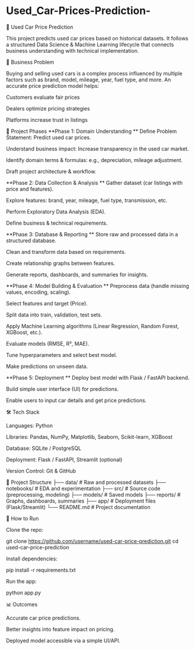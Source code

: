 # Used_Car-Prices-Prediction-
🚗 Used Car Price Prediction

This project predicts used car prices based on historical datasets. It follows a structured Data Science & Machine Learning lifecycle that connects business understanding with technical implementation.

📌 Business Problem

Buying and selling used cars is a complex process influenced by multiple factors such as brand, model, mileage, year, fuel type, and more. An accurate price prediction model helps:

Customers evaluate fair prices

Dealers optimize pricing strategies

Platforms increase trust in listings

🔑 Project Phases
**Phase 1: Domain Understanding
**
Define Problem Statement: Predict used car prices.

Understand business impact: Increase transparency in the used car market.

Identify domain terms & formulas: e.g., depreciation, mileage adjustment.

Draft project architecture & workflow.

**Phase 2: Data Collection & Analysis
**
Gather dataset (car listings with price and features).

Explore features: brand, year, mileage, fuel type, transmission, etc.

Perform Exploratory Data Analysis (EDA).

Define business & technical requirements.

**Phase 3: Database & Reporting
**
Store raw and processed data in a structured database.

Clean and transform data based on requirements.

Create relationship graphs between features.

Generate reports, dashboards, and summaries for insights.

**Phase 4: Model Building & Evaluation
**
Preprocess data (handle missing values, encoding, scaling).

Select features and target (Price).

Split data into train, validation, test sets.

Apply Machine Learning algorithms (Linear Regression, Random Forest, XGBoost, etc.).

Evaluate models (RMSE, R², MAE).

Tune hyperparameters and select best model.

Make predictions on unseen data.

**Phase 5: Deployment
**
Deploy best model with Flask / FastAPI backend.

Build simple user interface (UI) for predictions.

Enable users to input car details and get price predictions.

🛠️ Tech Stack

Languages: Python

Libraries: Pandas, NumPy, Matplotlib, Seaborn, Scikit-learn, XGBoost

Database: SQLite / PostgreSQL

Deployment: Flask / FastAPI, Streamlit (optional)

Version Control: Git & GitHub

📂 Project Structure
├── data/                 # Raw and processed datasets
├── notebooks/            # EDA and experimentation
├── src/                  # Source code (preprocessing, modeling)
├── models/               # Saved models
├── reports/              # Graphs, dashboards, summaries
├── app/                  # Deployment files (Flask/Streamlit)
└── README.md             # Project documentation

🚀 How to Run

Clone the repo:

git clone https://github.com/username/used-car-price-prediction.git
cd used-car-price-prediction


Install dependencies:

pip install -r requirements.txt


Run the app:

python app.py

📊 Outcomes

Accurate car price predictions.

Better insights into feature impact on pricing.

Deployed model accessible via a simple UI/API.
